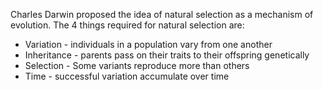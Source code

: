 Charles Darwin proposed the idea of natural selection as a mechanism of evolution. The 4 things required for natural selection are:
- Variation - individuals in a population vary from one another
- Inheritance - parents pass on their traits to their offspring genetically
- Selection - Some variants reproduce more than others
- Time - successful variation accumulate over time